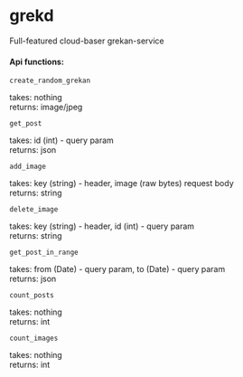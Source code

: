 # grekd
Full-featured cloud-baser grekan-service

#### Api functions:

`create_random_grekan`

takes: nothing<br>
returns: image/jpeg

`get_post`

takes: id (int) - query param<br>
returns: json

`add_image`

takes: key (string) - header, image (raw bytes) request body<br>
returns: string

`delete_image`

takes: key (string) - header, id (int) - query param<br>
returns: string

`get_post_in_range`

takes: from (Date) - query param, to (Date) - query param<br>
returns: json

`count_posts`

takes: nothing<br>
returns: int

`count_images`

takes: nothing<br>
returns: int
